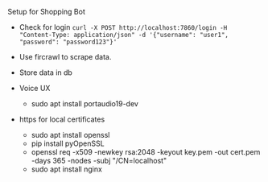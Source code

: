 Setup for Shopping Bot

- Check for login 
    ```curl -X POST http://localhost:7860/login -H "Content-Type: application/json" -d '{"username": "user1", "password": "password123"}'```

- Use fircrawl to scrape data.

- Store data in db

- Voice UX
    - sudo apt install portaudio19-dev

- https for local certificates
    - sudo apt install openssl
    - pip install pyOpenSSL
    - openssl req -x509 -newkey rsa:2048 -keyout key.pem -out cert.pem -days 365 -nodes -subj "/CN=localhost"
    - sudo apt install nginx

